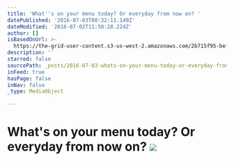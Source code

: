 ```yaml
---
title: 'What''s on your menu today? Or everyday from now on? '
datePublished: '2016-07-03T00:32:11.149Z'
dateModified: '2016-07-02T11:50:28.224Z'
author: []
isBasedOnUrl: >-
  https://the-grid-user-content.s3-us-west-2.amazonaws.com/2b715f95-bef2-40af-8658-a77ff5a38b89.jpg
description: ''
starred: false
sourcePath: _posts/2016-07-03-whats-on-your-menu-today-or-everyday-from-now-on.md
inFeed: true
hasPage: false
inNav: false
_type: MediaObject

---
```

# What's on your menu today? Or everyday from now on? ![](https://the-grid-user-content.s3-us-west-2.amazonaws.com/2b715f95-bef2-40af-8658-a77ff5a38b89.jpg)